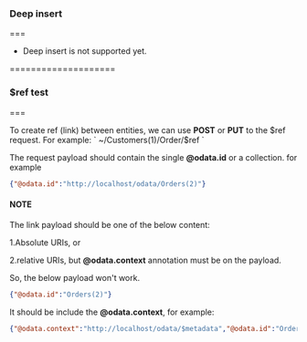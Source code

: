 ﻿

<h3>Deep insert</h3>
===

* Deep insert is not supported yet.

====================

<h3>$ref test</h3>
===

To create ref (link) between entities, we can use **POST** or **PUT** to the $ref request.
For example:
`
~/Customers(1)/Order/$ref
`

The request payload should contain the single **@odata.id** or a collection. for example

```json
{"@odata.id":"http://localhost/odata/Orders(2)"}
```

<h4>NOTE</h4>

The link payload should be one of the below content:

1.Absolute URIs, or

2.relative URIs, but **@odata.context** annotation must be on the payload.


So, the below payload won't work. 

```json
{"@odata.id":"Orders(2)"}  
```

It should be include the **@odata.context**, for example:

```json
{"@odata.context":"http://localhost/odata/$metadata","@odata.id":"Orders(2)"}  
```
